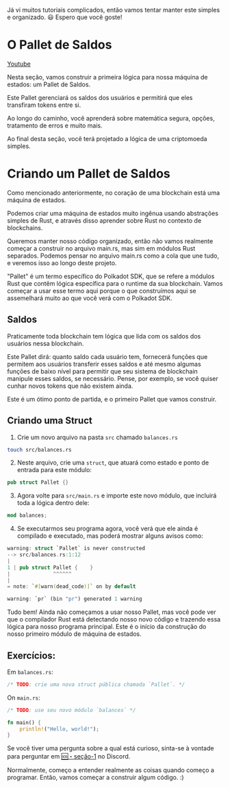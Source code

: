 Já vi muitos tutoriais complicados, então vamos tentar manter este simples e organizado. 😃 Espero que você goste!

# O Pallet de Saldos

[Youtube](https://youtu.be/49NApUfg-w8?si=L1n02_Fg-NT45cVn)

Nesta seção, vamos construir a primeira lógica para nossa máquina de estados: um Pallet de Saldos.

Este Pallet gerenciará os saldos dos usuários e permitirá que eles transfiram tokens entre si.

Ao longo do caminho, você aprenderá sobre matemática segura, opções, tratamento de erros e muito mais.

Ao final desta seção, você terá projetado a lógica de uma criptomoeda simples.

# Criando um Pallet de Saldos

Como mencionado anteriormente, no coração de uma blockchain está uma máquina de estados.

Podemos criar uma máquina de estados muito ingênua usando abstrações simples de Rust, e através disso aprender sobre Rust no contexto de blockchains.

Queremos manter nosso código organizado, então não vamos realmente começar a construir no arquivo main.rs, mas sim em módulos Rust separados. Podemos pensar no arquivo main.rs como a cola que une tudo, e veremos isso ao longo deste projeto.

"Pallet" é um termo específico do Polkadot SDK, que se refere a módulos Rust que contêm lógica específica para o runtime da sua blockchain. Vamos começar a usar esse termo aqui porque o que construímos aqui se assemelhará muito ao que você verá com o Polkadot SDK.

## Saldos

Praticamente toda blockchain tem lógica que lida com os saldos dos usuários nessa blockchain.

Este Pallet dirá: quanto saldo cada usuário tem, fornecerá funções que permitem aos usuários transferir esses saldos e até mesmo algumas funções de baixo nível para permitir que seu sistema de blockchain manipule esses saldos, se necessário. Pense, por exemplo, se você quiser cunhar novos tokens que não existem ainda.

Este é um ótimo ponto de partida, e o primeiro Pallet que vamos construir.

## Criando uma Struct

1. Crie um novo arquivo na pasta `src` chamado `balances.rs`

```bash
touch src/balances.rs
```

2. Neste arquivo, crie uma `struct`, que atuará como estado e ponto de entrada para este módulo:

```rust
pub struct Pallet {}
```

3. Agora volte para `src/main.rs` e importe este novo módulo, que incluirá toda a lógica dentro dele:

```rust
mod balances;
```

4. Se executarmos seu programa agora, você verá que ele ainda é compilado e executado, mas poderá mostrar alguns avisos como:

```rust
warning: struct `Pallet` is never constructed
--> src/balances.rs:1:12
|
1 | pub struct Pallet {    }
|              ^^^^^^
|
= note: `#[warn(dead_code)]` on by default

warning: `pr` (bin "pr") generated 1 warning
```

Tudo bem! Ainda não começamos a usar nosso Pallet, mas você pode ver que o compilador Rust está detectando nosso novo código e trazendo essa lógica para nosso programa principal. Este é o início da construção do nosso primeiro módulo de máquina de estados.

## Exercícios:

Em `balances.rs`:
```rust
/* TODO: crie uma nova struct pública chamada `Pallet`. */
```

On `main.rs`:
```rust
/* TODO: use seu novo módulo `balances` */

fn main() {
	println!("Hello, world!");
}
```

Se você tiver uma pergunta sobre a qual está curioso, sinta-se à vontade para perguntar em [🆘・seção-1](https://discord.com/channels/898706705779687435/980904325763186788) no Discord.

Normalmente, começo a entender realmente as coisas quando começo a programar. Então, vamos começar a construir algum código. :)